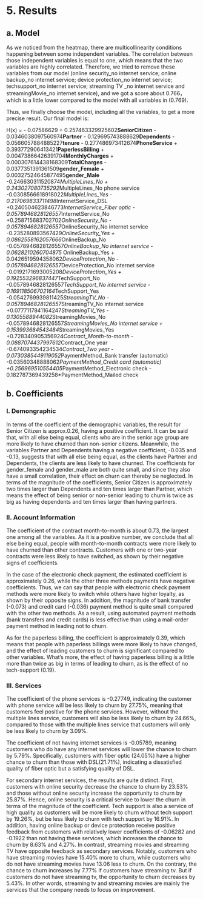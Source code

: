 # 5. Results
## a. Model
As we noticed from the heatmap, there are multicollinearity conditions happening between some independent variables. The correlation between those independent variables is equal to one, which means that the two variables are highly correlated. Therefore, we tried to remove these variables from our model (online security_no internet service; online backup_no internet service; device protection_no internet service; techsupport_no internet service; streaming TV _no internet service and streamingMovie_no internet service), and we got a score about 0.766，which is a little lower compared to the model with all variables in (0.769).

Thus, we finally choose the model, including all the variables, to get a more precise result. Our final model is:

H(x) = - 0.07586629 + 0.257463329925602**SeniorCitizen** - 0.0346038097560974**Partner** - 0.129695743888629**Dependents**                  - 0.0566057884885227**tenure** - 0.277486973412674**PhoneService** + 0.393772906413421**PaperlessBilling**
       + 0.00473866426391704**MonthlyCharges** + 0.000307614438168309**TotalCharges** - 0.0377351391361509**gender_Female** 
       + 0.00327524645877495**gender_Male**      
 -0.246630311520874*MultipleLines_No + 0.243027080735292*MultipleLines_No phone service
 -0.0308566618918022*MultipleLines_Yes - 0.217069833711498*InternetService_DSL
+0.240504623846773*InternetService_Fiber optic - 0.0578946828126557*InternetService_No
+0.258715683702702*OnlineSecurity_No - 0.0578946828126557*OnlineSecurity_No internet service
-0.235280893567429*OnlineSecurity_Yes  + 0.0862558162057666*OnlineBackup_No
-0.0578946828126557*OnlineBackup_No internet service - 0.0628210260704875*
OnlineBackup_Yes + 0.0426519594358062*DeviceProtection_No - 0.0578946828126557*DeviceProtection_No internet service
-0.0192171693005208*DeviceProtection_Yes + 0.192553296837447*TechSupport_No
-0.0578946828126557*TechSupport_No internet service - 0.169118506702164*TechSupport_Yes
-0.0542769939811425*StreamingTV_No - 0.0578946828126557*StreamingTV_No internet service
+0.0777117841164247*StreamingTV_Yes - 0.1305588944082*StreamingMovies_No
-0.0578946828126557*StreamingMovies_No internet service + 0.153993684543484*StreamingMovies_Yes
+0.728340905356924*Contract_Month-to-month - 0.0887074437997612*Contract_One year
-0.674093354234534*Contract_Two year - 0.0730385449119052*PaymentMethod_Bank transfer (automatic)
-0.03560348888062*PaymentMethod_Credit card (automatic) +0.256969510554405*PaymentMethod_Electronic check - 0.182787369439258*PaymentMethod_Mailed check

## b. Coefficients
### I. Demongraphic 
In terms of the coefficient of the demographic variables, the result for Senior Citizen is approx.0.26, having a positive coefficient. It can be said that, with all else being equal, clients who are in the senior age group are more likely to have churned than non-senior citizens. Meanwhile, the variables Partner and Dependents having a negative coefficient, -0.035 and -0.13, suggests that with all else being equal, as the clients have Partner and Dependents, the clients are less likely to have churned. The coefficients for gender_female and gender_male are both quite small, and since they also have a small correlation, their effect on churn can thereby be neglected. In terms of the magnitude of the coefficients, Senior Citizen is approximately two times larger than Dependents and ten times larger than Partner, which means the effect of being senior or non-senior leading to churn is twice as big as having dependents and ten times larger than having partners.

### II. Account Information 
The coefficient of the contract month-to-month is about 0.73, the largest one among all the variables. As it is a positive number, we conclude that all else being equal, people with month-to-month contracts were more likely to have churned than other contracts.  Customers with one or two-year contracts were less likely to have switched, as shown by their negative signs of coefficients.

In the case of the electronic check payment, the estimated coefficient is approximately 0.26, while the other three methods payments have negative coefficients. Thus, we can say that people with electronic check payment methods were more likely to switch while others have higher loyalty, as shown by their opposite signs. In addition, the magnitude of bank transfer (-0.073) and credit card (-0.036) payment method is quite small compared with the other two methods. As a result, using automated payment methods (bank transfers and credit cards) is less effective than using a mail-order payment method in leading not to churn.

As for the paperless billing, the coefficient is approximately 0.39, which means that people with paperless billings were more likely to have changed, and the effect of leading customers to churn is significant compared to other variables. What’s more, the effect of having paperless billing is a little more than twice as big in terms of leading to churn, as is the effect of no tech-support (0.19). 

### III. Services
The coefficient of the phone services is -0.27749, indicating the customer with phone service will be less likely to churn by 27.75%, meaning that customers feel positive for the phone services.  However, without the multiple lines service, customers will also be less likely to churn by 24.66%, compared to those with the multiple lines service that customers will only be less likely to churn by 3.09%.

The coefficient of not having internet services is -0.05789, meaning customers who do have any internet services will lower the chance to churn by 5.79%. Specifically, customers with fiber optic (24.05%) have a higher chance to churn than those with DSL(21.71%), indicating a dissatisfied quality of fiber optic but a satisfying quality of DSL.

For secondary internet services, the results are quite distinct. First, customers with online security decrease the chance to churn by 23.53% and those without online security increase the opportunity to churn by 25.87%. Hence, online security is a critical service to lower the churn in terms of the magnitude of the coefficient. Tech support is also a service of high quality as customers will be more likely to churn without tech support by 19.26%, but be less likely to churn with tech support by 16.91%. In addition,  having online backup or device protection receive positive feedback from customers with relatively lower coefficients of  -0.06282 and -0.1922 than not having these services, which increases the chance to churn by 8.63% and 4.27%. In contrast, streaming movies and streaming TV have opposite feedback as secondary services. Notably, customers who have streaming movies have 15.40% more to churn, while customers who do not have streaming movies have 13.06 less to churn. On the contrary, the chance to churn increases by 7.77% if customers have streaming tv. But if customers do not have streaming tv, the opportunity to churn decreases by 5.43%. In other words, streaming tv and streaming movies are mainly the services that the company needs to focus on improvement.

